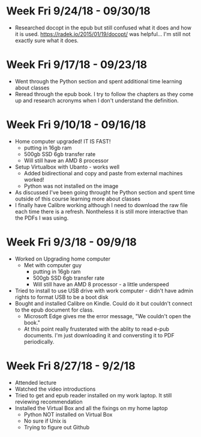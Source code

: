 # Week Fri 9/24/18 - 09/30/18
* Researched docopt in the epub but still confused what it does and how it is used.  https://radek.io/2015/01/19/docopt/ was helpful...  I'm still not exactly sure what it does.

# Week Fri 9/17/18 - 09/23/18
* Went through the Python section and spent additional time learning  about classes
* Reread through the epub book.  I try to follow the chapters as they come up and research acronyms when I don't understand the definition.

# Week Fri 9/10/18 - 09/16/18
* Home computer upgraded! IT IS FAST!
    * putting in 16gb ram
    * 500gb SSD 6gb transfer rate
    * Will still have an AMD 8 processor
* Setup Virtualbox with Ubanto - works well
    * Added bidirectional and copy and paste from external machines worked!
    * Python was not installed on the image
* As discussed I've been going throught he Python section and spent time outside of this course learning more about classes
* I finally have Calibre working although I need to download the raw file each time there is a refresh.  Nontheless it is still more interactive than the PDFs I was using.

# Week Fri 9/3/18 - 09/9/18
* Worked on Upgrading home computer
  * Met with computer guy
    * putting in 16gb ram
    * 500gb SSD 6gb transfer rate
    * Will still have an AMD 8 processor - a little underspeed
* Tried to install to use USB drive with work computer - didn't have admin rights to format USB to be a boot disk
* Bought and installed Calibre on Kindle.  Could do it but couldn't connect to the epub document for class.
  * Microsoft Edge gives me the error message, "We couldn't open the book."
  * At this point really frusterated with the ablity to read e-pub documents.  I'm just downloading it and conversting it to PDF periodically. 
  

# Week Fri 8/27/18 - 9/2/18

* Attended lecture
* Watched the video introductions
* Tried to get and epub reader installed on my work laptop.  It still reviewing recommendation
* Installed the Virtual Box and all the fixings on my home laptop
  * Python NOT installed on Virtual Box
  * No sure if Unix is
  * Trying to figure out Github

